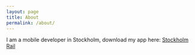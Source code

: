 ```yaml
---
layout: page
title: About
permalink: /about/
---
```


I am a mobile developer in Stockholm, download my app here: [Stockholm Rail](https://sthlmrail.app.link/SvOOJnBT8A)

